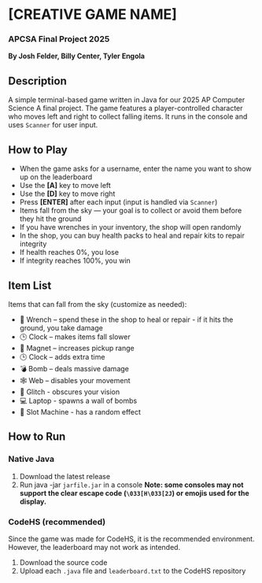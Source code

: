 # [CREATIVE GAME NAME]  
### APCSA Final Project 2025  
**By Josh Felder, Billy Center, Tyler Engola**

## Description  
A simple terminal-based game written in Java for our 2025 AP Computer Science A final project. The game features a player-controlled character who moves left and right to collect falling items. It runs in the console and uses `Scanner` for user input.

## How to Play  
- When the game asks for a username, enter the name you want to show up on the leaderboard  
- Use the **[A]** key to move left  
- Use the **[D]** key to move right  
- Press **[ENTER]** after each input (input is handled via `Scanner`)  
- Items fall from the sky — your goal is to collect or avoid them before they hit the ground
- If you have wrenches in your inventory, the shop will open randomly
- In the shop, you can buy health packs to heal and repair kits to repair integrity
- If health reaches 0%, you lose
- If integrity reaches 100%, you win

## Item List  
Items that can fall from the sky (customize as needed):  
- 🔧 Wrench – spend these in the shop to heal or repair - if it hits the ground, you take damage  
- 🕒 Clock – makes items fall slower  
- 🧲 Magnet – increases pickup range  
- 🕒 Clock – adds extra time  
- 💣 Bomb – deals massive damage  
- 🕸 Web – disables your movement  
- 👾 Glitch - obscures your vision  
- 💻 Laptop - spawns a wall of bombs  
- 🎰 Slot Machine - has a random effect   

## How to Run  
### Native Java  
1. Download the latest release  
2. Run java -jar `jarfile.jar` in a console
**Note: some consoles may not support the clear escape code (`\033[H\033[2J`) or emojis used for the display.**  
### CodeHS (recommended)  
Since the game was made for CodeHS, it is the recommended environment. However, the leaderboard may not work as intended.  
1. Download the source code  
2. Upload each `.java` file and `leaderboard.txt` to the CodeHS repository
